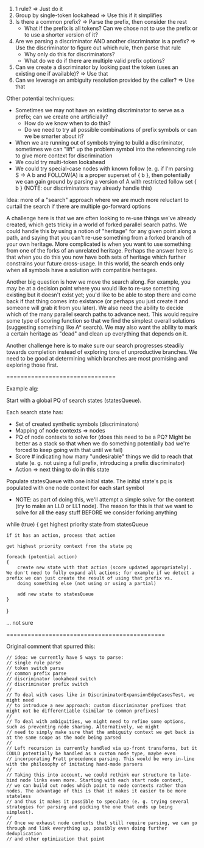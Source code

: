 1. 1 rule? => Just do it
2. Group by single-token lookahead => Use this if it simplifies
3. Is there a common prefix? => Parse the prefix, then consider the rest
	* What if the prefix is all tokens? Can we chose not to use the prefix or to use a shorter version of it?
4. Are we parsing a discriminator AND another discriminator is a prefix? => Use the discriminator to figure out which rule, then parse that rule
	* Why only do this for discriminators?
	* What do we do if there are multiple valid prefix options?
5. Can we create a discriminator by looking past the token (uses an existing one if available)? => Use that
6. Can we leverage an ambiguity resolution provided by the caller? => Use that

Other potential techniques:
* Sometimes we may not have an existing discriminator to serve as a prefix; can we create one artificially?
	* How do we know when to do this?
	* Do we need to try all possible combinations of prefix symbols or can we be smarter about it?
* When we are running out of symbols trying to build a discriminator, sometimes we can "lift" up the problem symbol into the referencing rule to give more context
	for discrimination
* We could try multi-token lookahead
* We could try special-case nodes with known follow (e. g. if I'm parsing S -> A b and FOLLOW(A) is a proper superset of { b }, then potentially we can gain ground by parsing a version of A with restricted follow set { b } (NOTE: our discriminators may already handle this)

Idea: more of a "search" approach where we are much more reluctant to curtail the search if there are multiple go-forward options

A challenge here is that we are often looking to re-use things we've already created, which gets tricky in a world of forked parallel search paths. We could handle this by using a notion of "heritage" for any given point along a path, and saying that you can't re-use something from a forked branch of your own heritage. More complicated is when you want to use something from one of the forks of an unrelated heritage. Perhaps the answer here is that when you do this you now have both sets of heritage which further constrains your future cross-usage. In this world, the search ends only when all symbols have a solution with compatible heritages.

Another big question is how we move the search along. For example, you may be at a decision point where you would like to re-use something existing but it doesn't exist yet; you'd like to be able to stop there and come back if that thing comes into existance (or perhaps you just create it and someone will grab it from you later). We also need the ability to decide which of the many parallel search paths to advance next. This would require some type of scoring function so that we find the simplest overall solutions (suggesting something like A* search). We may also want the ability to mark a certain heritage as "dead" and clean up everything that depends on it.

Another challenge here is to make sure our search progresses steadily towards completion instead of exploring tons of unproductive branches. We need to be good at determining which branches are most promising and exploring those first.

===============================

Example alg:

Start with a global PQ of search states (statesQueue).

Each search state has:
* Set of created synthetic symbols (discriminators)
* Mapping of node contexts => nodes
* PQ of node contexts to solve for (does this need to be a PQ? Might be better as a stack so that when we do something potentially bad we're forced to keep going with that until we fail)
* Score # indicating how many "undesirable" things we did to reach that state (e. g. not using a full prefix, introducing a prefix discriminator)
* Action => next thing to do in this state

Populate statesQueue with one initial state. The initial state's pq is populated with one node context for each start symbol
- NOTE: as part of doing this, we'll attempt a simple solve for the context (try to make an LL0 or LL1 node). The reason for this is that we want to solve for all the easy stuff BEFORE we consider forking anything

while (true)
{
	get highest priority state from statesQueue
		
	if it has an action, process that action
	
	get highest priority context from the state pq	
		
	foreach (potential action)
	{
		create new state with that action (score updated appropriately). We don't need to fully expand all actions; for example if we detect a prefix we can just create the result of using that prefix vs.
		doing something else (not using or using a partial)
		
		add new state to statesQueue
	}
}

... not sure

=============================================

Original comment that spurred this:

    // idea: we currently have 5 ways to parse:
    // single rule parse
    // token switch parse
    // common prefix parse
    // discriminator lookahead switch
    // discriminator prefix switch
    //
    // To deal with cases like in DiscriminatorExpansionEdgeCasesTest, we might need
    // to introduce a new approach: custom discriminator prefixes that might not be differentiable (similar to common prefixes)
    //
    // To deal with ambiguities, we might need to refine some options, such as preventing node sharing. Alternatively, we might
    // need to simply make sure that the ambiguity context we get back is at the same scope as the node being parsed
    //
    // Left recursion is currently handled via up-front transforms, but it COULD potentially be handled as a custom node type, maybe even
    // incorporating Pratt precedence parsing. This would be very in-line with the philosophy of imitating hand-made parsers
    //
    // Taking this into account, we could rethink our structure to late-bind node links even more. Starting with each start node context,
    // we can build out nodes which point to node contexts rather than nodes. The advantage of this is that it makes it easier to be more stateless
    // and thus it makes it possible to speculate (e. g. trying several strategies for parsing and picking the one that ends up being simplest).
    // 
    // Once we exhaust node contexts that still require parsing, we can go through and link everything up, possibly even doing further deduplication 
    // and other optimization that point